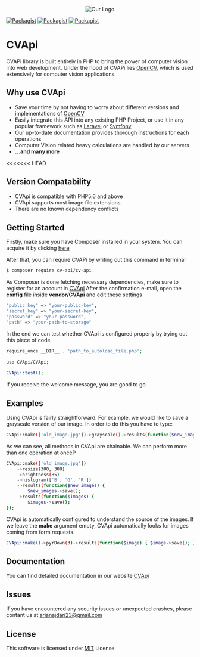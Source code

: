 <p align="center"><img alt="Our Logo" src="#"></p>

[![Packagist](https://img.shields.io/packagist/dt/cv-api/cv-api.svg)](https://packagist.org/packages/cv-api/cv-api)
[![Packagist](https://img.shields.io/packagist/v/cv-api/cv-api.svg)](https://packagist.org/packages/cv-api/cv-api)
[![Packagist](https://img.shields.io/packagist/l/cv-api/cv-api.svg)](https://packagist.org/packages/cv-api/cv-api)

# CVApi
CVAPi library is built entirely in PHP to bring the power of computer vision into web development. Under the hood of CVAPi lies [OpenCV](https://opencv.org/), which is used extensively for computer vision applications.

## Why use CVApi
- Save your time by not having to worry about different versions and implementations of [OpenCV](https://opencv.org/)
- Easily integrate this API into any existing PHP Project, or use it in any popular framework such as [Laravel](https://laravel.com/) or [Symfony](https://symfony.com/)
- Our up-to-date documentation provides thorough instructions for each operations
- Computer Vision related heavy calculations are handled by our servers
- <strong>...and many more</strong>

<<<<<<< HEAD
## Version Compatability
- CVApi is compatible with PHP5.6 and above
- CVApi supports most image file extensions
- There are no known dependency conflicts

## Getting Started
Firstly, make sure you have Composer installed in your system. You can acquire it by clicking [here](https://getcomposer.org/)

After that, you can require CVAPi by writing out this command in terminal

```bash
$ composer require cv-api/cv-api
```
As Composer is done fetching necessary dependencies, make sure to register for an account in [CVApi](#)
After the confirmation e-mail, open the <strong>config</strong> file inside <strong>vendor/CVApi</strong> and edit these settings

```bash
"public_key" => "your-public-key",
"secret_key" => "your-secret-key",
"password" => "your-password",
"path" => "your-path-to-storage"
```
In the end we can test whether CVApi is configured properly by trying out this piece of code
```bash
require_once __DIR__ . 'path_to_autoload_file.php';
  
use CVApi/CVApi;
  
CVApi::test();
```
If you receive the welcome message, you are good to go

## Examples
Using CVApi is fairly straightforward. For example, we would like to save a grayscale version of our image. In order to do this you have to type: 
```bash
CVApi::make(['old_image.jpg'])->grayscale()->results(function($new_image) { $new_image->save(); });
```
As we can see, all methods in CVApi are chainable. We can perform more than one operation at onceP
```bash
CVApi::make(['old_image.jpg'])
	->resize(300, 300)
	->brightness(85)
	->histogram(['B', 'G', 'R'])
	->results(function($new_images) {
		$new_images->save();
	->results(function($images) {
		$images->save();
});
```
CVApi is automatically configured to understand the source of the images. If we leave the <strong>make</strong> argument empty, CVApi automatically looks for images coming from form requests.
```bash
CVApi::make()->pyrDown(3)->results(function($image) { $image->save(); });
```

## Documentation
You can find detailed documentation in our website [CVApi](#)

## Issues
If you have encountered any security issues or unexpected crashes, please contant us at arianajdari23@gmail.com

## License
This software is licensed under [MIT](https://opensource.org/licenses/MIT) License
